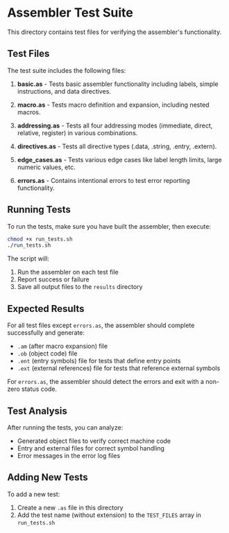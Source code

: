 # Assembler Test Suite

This directory contains test files for verifying the assembler's functionality.

## Test Files

The test suite includes the following files:

1. **basic.as** - Tests basic assembler functionality including labels, simple instructions, and data directives.

2. **macro.as** - Tests macro definition and expansion, including nested macros.

3. **addressing.as** - Tests all four addressing modes (immediate, direct, relative, register) in various combinations.

4. **directives.as** - Tests all directive types (.data, .string, .entry, .extern).

5. **edge_cases.as** - Tests various edge cases like label length limits, large numeric values, etc.

6. **errors.as** - Contains intentional errors to test error reporting functionality.

## Running Tests

To run the tests, make sure you have built the assembler, then execute:

```bash
chmod +x run_tests.sh
./run_tests.sh
```

The script will:
1. Run the assembler on each test file
2. Report success or failure
3. Save all output files to the `results` directory

## Expected Results

For all test files except `errors.as`, the assembler should complete successfully and generate:
- `.am` (after macro expansion) file
- `.ob` (object code) file
- `.ent` (entry symbols) file for tests that define entry points
- `.ext` (external references) file for tests that reference external symbols

For `errors.as`, the assembler should detect the errors and exit with a non-zero status code.

## Test Analysis

After running the tests, you can analyze:
- Generated object files to verify correct machine code
- Entry and external files for correct symbol handling
- Error messages in the error log files

## Adding New Tests

To add a new test:
1. Create a new `.as` file in this directory
2. Add the test name (without extension) to the `TEST_FILES` array in `run_tests.sh`